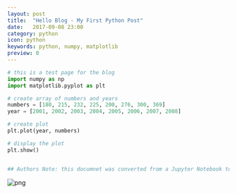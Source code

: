 ```yaml
---
layout: post
title:  "Hello Blog - My First Python Post"
date:   2017-09-08 23:00
category: python
icon: python
keywords: python, numpy, matplotlib
preview: 0
---
```


```python
# this is a test page for the blog
import numpy as np
import matplotlib.pyplot as plt

# create array of numbers and years
numbers = [180, 215, 232, 225, 200, 276, 300, 369]
year = [2001, 2002, 2003, 2004, 2005, 2006, 2007, 2008]

# create plot
plt.plot(year, numbers)

# display the plot
plt.show()


## Authors Note: this documnet was converted from a Jupyter Notebook to markdown, using nbconvert

```


![png](Dmunslow.github.io/_posts/imgages/test_0_0.png)

